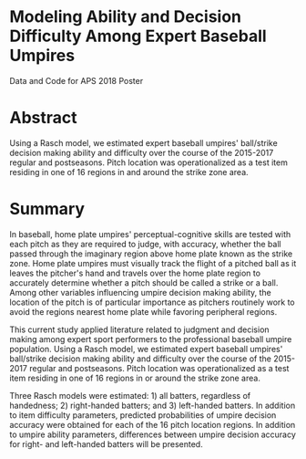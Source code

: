 # Modeling Ability and Decision Difficulty Among Expert Baseball Umpires
Data and Code for APS 2018 Poster

# Abstract
Using a Rasch model, we estimated expert baseball umpires' ball/strike decision making ability and difficulty over the course of the 2015-2017 regular and postseasons. Pitch location was operationalized as a test item residing in one of 16 regions in and around the strike zone area.

# Summary
In baseball, home plate umpires' perceptual-cognitive skills are tested with each pitch as they are required to judge, with accuracy, whether the ball passed through the imaginary region above home plate known as the strike zone.  Home plate umpires must visually track the flight of a pitched ball as it leaves the pitcher's hand and travels over the home plate region to accurately determine whether a pitch should be called a strike or a ball. Among other variables influencing umpire decision making ability, the location of the pitch is of particular importance as pitchers routinely work to avoid the regions nearest home plate while favoring peripheral regions.

This current study applied literature related to judgment and decision making among expert sport performers to the professional baseball umpire population.  Using a Rasch model, we estimated expert baseball umpires' ball/strike decision making ability and difficulty over the course of the 2015-2017 regular and postseasons. Pitch location was operationalized as a test item residing in one of 16 regions in or around the strike zone area.

Three Rasch models were estimated: 1) all batters, regardless of handedness; 2) right-handed batters; and 3) left-handed batters. In addition to item difficulty parameters, predicted probabilities of umpire decision accuracy were obtained for each of the 16 pitch location regions. In addition to umpire ability parameters, differences between umpire decision accuracy for right- and left-handed batters will be presented.
